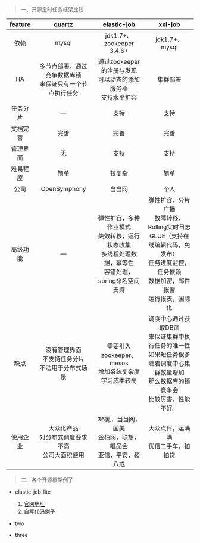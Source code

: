 >一、开源定时任务框架比较

| feature | quartz | elastic-job | xxl-job |
| :---: | :---: | :---: | :---: |
|依赖| mysql | jdk1.7+、zookeeper 3.4.6+| jdk1.7+、mysql
|HA|多节点部署，通过竞争数据库锁<br>来保证只有一个节点执行任务|通过zookeeper的注册与发现<br>可以动态的添加服务器<br>支持水平扩容|集群部署
|任务分片|—|支持|支持
|文档完善|完善|完善|完善
|管理界面|无|支持|支持
|难易程度|简单|较复杂|简单
|公司|OpenSymphony|当当网|个人
|高级功能|—|弹性扩容，多种作业模式<br>失效转移，运行状态收集<br>多线程处理数据，幂等性<br>容错处理，spring命名空间支持|弹性扩容，分片广播<br>故障转移，Rolling实时日志<br>GLUE（支持在线编辑代码，免发布）<br>任务进度监控，任务依赖<br>数据加密，邮件报警<br>运行报表，国际化
|缺点|没有管理界面<br>不支持任务分片<br>不适用于分布式场景|需要引入zookeeper、mesos<br> 增加系统复杂度<br>学习成本较高|调度中心通过获取DB锁<br>来保证集群中执行任务的唯一性<br>如果短任务很多<br>随着调度中心集群数量增加<br>那么数据库的锁竞争会<br>比较厉害，性能不好。
|使用企业|大众化产品<br>对分布式调度要求不高<br>公司大面积使用|36氪，当当网，国美<br>金柚网，联想，唯品会<br>亚信，平安，猪八戒|大众点评，运满满<br>优信二手车，拍拍贷

>二、各个开源框架例子

* elastic-job-lite

    1. [官网地址](http://elasticjob.io/docs/elastic-job-lite/00-overview/)
    2. [自写代码例子](./elasticjob/elastic-job.md/)
* two
* three
